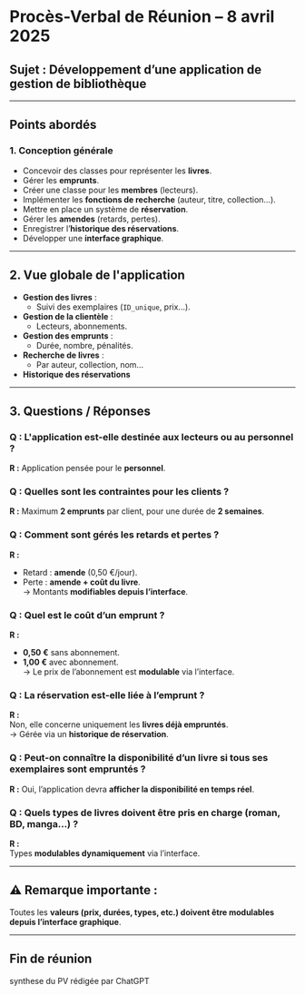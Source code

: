 # Procès-Verbal de Réunion – 8 avril 2025

## Sujet : Développement d’une application de gestion de bibliothèque

---

## Points abordés

### 1. Conception générale
- Concevoir des classes pour représenter les **livres**.
- Gérer les **emprunts**.
- Créer une classe pour les **membres** (lecteurs).
- Implémenter les **fonctions de recherche** (auteur, titre, collection...).
- Mettre en place un système de **réservation**.
- Gérer les **amendes** (retards, pertes).
- Enregistrer l’**historique des réservations**.
- Développer une **interface graphique**.

---

## 2. Vue globale de l'application
- **Gestion des livres** :  
  - Suivi des exemplaires (`ID_unique`, prix...).
- **Gestion de la clientèle** :  
  - Lecteurs, abonnements.
- **Gestion des emprunts** :  
  - Durée, nombre, pénalités.
- **Recherche de livres** :  
  - Par auteur, collection, nom...
- **Historique des réservations**

---

## 3. Questions / Réponses

### Q : L'application est-elle destinée aux lecteurs ou au personnel ?  
**R :** Application pensée pour le **personnel**.

### Q : Quelles sont les contraintes pour les clients ?  
**R :** Maximum **2 emprunts** par client, pour une durée de **2 semaines**.

### Q : Comment sont gérés les retards et pertes ?  
**R :**
- Retard : **amende** (0,50 €/jour).
- Perte : **amende + coût du livre**.  
→ Montants **modifiables depuis l’interface**.

### Q : Quel est le coût d’un emprunt ?  
**R :**
- **0,50 €** sans abonnement.  
- **1,00 €** avec abonnement.  
→ Le prix de l’abonnement est **modulable** via l’interface.

### Q : La réservation est-elle liée à l’emprunt ?  
**R :**  
Non, elle concerne uniquement les **livres déjà empruntés**.  
→ Gérée via un **historique de réservation**.

### Q : Peut-on connaître la disponibilité d’un livre si tous ses exemplaires sont empruntés ?  
**R :** Oui, l’application devra **afficher la disponibilité en temps réel**.

### Q : Quels types de livres doivent être pris en charge (roman, BD, manga...) ?  
**R :**  
Types **modulables dynamiquement** via l’interface.

---

## ⚠️ Remarque importante :
Toutes les **valeurs (prix, durées, types, etc.) doivent être modulables depuis l’interface graphique**.

---

## Fin de réunion
synthese du PV rédigée par ChatGPT